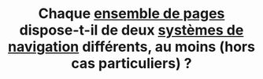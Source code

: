 ---
title: Chaque [ensemble de pages](#ensemble-de-pages) dispose-t-il de deux [systèmes de navigation](#systeme-de-navigation) différents, au moins (hors cas particuliers) ?
---